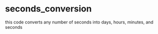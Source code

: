 # seconds_conversion
this code converts any number of seconds into days, hours, minutes, and seconds
